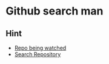 # Github search man

## Hint

- [Repo being watched](https://developer.github.com/v3/activity/watching/)
- [Search Repository](https://developer.github.com/v3/search/#search-repositories)